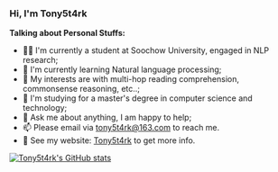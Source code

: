 ### Hi, I'm Tony5t4rk

**Talking about Personal Stuffs:**

- 👨‍💻 I'm currently a student at Soochow University, engaged in NLP research;
- 🌱 I'm currently learning Natural language processing; 
- 🤔 My interests are with multi-hop reading comprehension, commonsense reasoning, etc..;
- 💼 I'm studying for a master's degree in computer science and technology;
- 💬 Ask me about anything, I am happy to help;
- 📫 Please email via tony5t4rk@163.com to reach me.
- 📝 See my website: [Tony5t4rk](http://tony5t4rk.cn) to get more info.

[![Tony5t4rk's GitHub stats](https://github-readme-stats.vercel.app/api?username=tony5t4rk)](https://github.com/anuraghazra/github-readme-stats)

<!--
**Tony5t4rk/Tony5t4rk** is a ✨ _special_ ✨ repository because its `README.md` (this file) appears on your GitHub profile.

Here are some ideas to get you started:

- 🔭 I’m currently working on ...
- 🌱 I’m currently learning Natural Language Processing
- 👯 I’m looking to collaborate on ...
- 🤔 I’m looking for help with ...
- 💬 Ask me about ...
- 📫 How to reach me: ...
- 😄 Pronouns: ...
- ⚡ Fun fact: ...
-->
